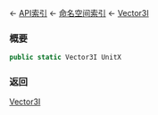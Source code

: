 ← [API索引](Api-Index) ← [命名空间索引](Namespace-Index) ← [Vector3I](VRageMath.Vector3I)

### 概要

```csharp
public static Vector3I UnitX
```

### 返回

[Vector3I](VRageMath.Vector3I)

